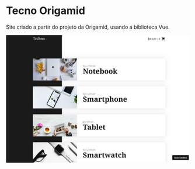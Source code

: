 # Tecno Origamid

 Site criado a partir do projeto da Origamid, usando a biblioteca Vue.

<div>
  <img src="carrinho.png"/>
</div>
